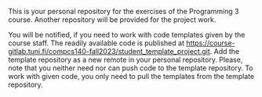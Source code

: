 This is your personal repository for the exercises of the Programming 3 course.
Another repository will be provided for the project work.

You will be notified, if you need to work with code templates given by the course staff.
The readily available code is published at https://course-gitlab.tuni.fi/compcs140-fall2023/student_template_project.git.
Add the template repository as a new remote in your personal repository.
Please, note that you neither need nor can push code to the template repository.
To work with given code, you only need to pull the templates from the template repository.
